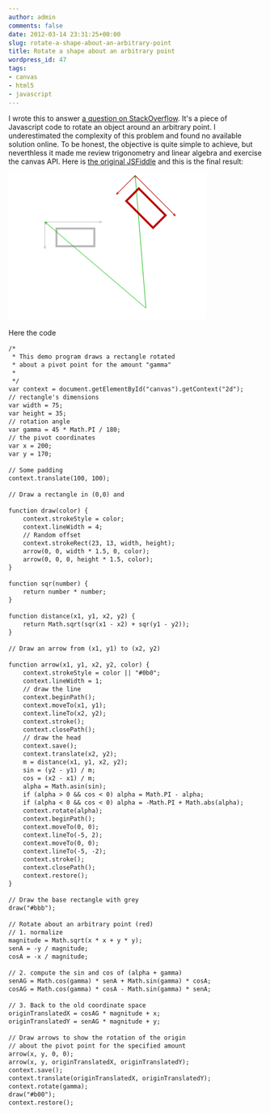 ```yaml
---
author: admin
comments: false
date: 2012-03-14 23:31:25+00:00
slug: rotate-a-shape-about-an-arbitrary-point
title: Rotate a shape about an arbitrary point
wordpress_id: 47
tags:
- canvas
- html5
- javascript
---
```


I wrote this to answer [a question on StackOverflow](http://stackoverflow.com/q/9701784/315306).
It's a piece of Javascript code to rotate an object around an arbitrary point. I underestimated the complexity
of this problem and found no available solution online. To be honest, the objective is quite simple to achieve,
but neverthless it made me review trigonometry and linear algebra and exercise the canvas API.
Here is [the original JSFiddle](http://jsfiddle.net/raffaele181188/Cfdcn/) and this is the final result:

![Rotate rectangle](/images/rotate.png)

<!--more-->

Here the code

    
    /*
     * This demo program draws a rectangle rotated
     * about a pivot point for the amount "gamma"
     *
     */
    var context = document.getElementById("canvas").getContext("2d");
    // rectangle's dimensions
    var width = 75;
    var height = 35;
    // rotation angle
    var gamma = 45 * Math.PI / 180;
    // the pivot coordinates
    var x = 200;
    var y = 170;
    
    // Some padding
    context.translate(100, 100);
    
    // Draw a rectangle in (0,0) and
    
    function draw(color) {
        context.strokeStyle = color;
        context.lineWidth = 4;
        // Random offset
        context.strokeRect(23, 13, width, height);
        arrow(0, 0, width * 1.5, 0, color);
        arrow(0, 0, 0, height * 1.5, color);
    }
    
    function sqr(number) {
        return number * number;
    }
    
    function distance(x1, y1, x2, y2) {
        return Math.sqrt(sqr(x1 - x2) + sqr(y1 - y2));
    }
    
    // Draw an arrow from (x1, y1) to (x2, y2)
    
    function arrow(x1, y1, x2, y2, color) {
        context.strokeStyle = color || "#0b0";
        context.lineWidth = 1;
        // draw the line
        context.beginPath();
        context.moveTo(x1, y1);
        context.lineTo(x2, y2);
        context.stroke();
        context.closePath();
        // draw the head
        context.save();
        context.translate(x2, y2);
        m = distance(x1, y1, x2, y2);
        sin = (y2 - y1) / m;
        cos = (x2 - x1) / m;
        alpha = Math.asin(sin);
        if (alpha > 0 && cos < 0) alpha = Math.PI - alpha;
        if (alpha < 0 && cos < 0) alpha = -Math.PI + Math.abs(alpha);
        context.rotate(alpha);
        context.beginPath();
        context.moveTo(0, 0);
        context.lineTo(-5, 2);
        context.moveTo(0, 0);
        context.lineTo(-5, -2);
        context.stroke();
        context.closePath();
        context.restore();
    }
    
    // Draw the base rectangle with grey
    draw("#bbb");
    
    // Rotate about an arbitrary point (red)
    // 1. normalize
    magnitude = Math.sqrt(x * x + y * y);
    senA = -y / magnitude;
    cosA = -x / magnitude;
    
    // 2. compute the sin and cos of (alpha + gamma)
    senAG = Math.cos(gamma) * senA + Math.sin(gamma) * cosA;
    cosAG = Math.cos(gamma) * cosA - Math.sin(gamma) * senA;
    
    // 3. Back to the old coordinate space
    originTranslatedX = cosAG * magnitude + x;
    originTranslatedY = senAG * magnitude + y;
    
    // Draw arrows to show the rotation of the origin
    // about the pivot point for the specified amount
    arrow(x, y, 0, 0);
    arrow(x, y, originTranslatedX, originTranslatedY);
    context.save();
    context.translate(originTranslatedX, originTranslatedY);
    context.rotate(gamma);
    draw("#b00");
    context.restore();​
